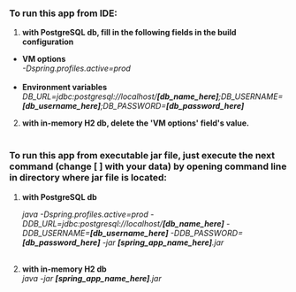 ### To run this app from IDE:
1. **with PostgreSQL db, fill in the following fields in the build configuration**
- **VM options**<br>
  *-Dspring.profiles.active=prod*<br><br>
- **Environment variables**<br>
  *DB_URL=jdbc:postgresql://localhost/**[db_name_here]**;DB_USERNAME=**[db_username_here]**;DB_PASSWORD=**[db_password_here]***
2. **with in-memory H2 db, delete the 'VM options' field's value.**<br><br>
### To run this app from executable jar file, just execute the next command (change [ ] with your data) by opening command line in directory where jar file is located:
1. **with PostgreSQL db**<br>

   *java -Dspring.profiles.active=prod -DDB_URL=jdbc:postgresql://localhost/**[db_name_here]** -DDB_USERNAME=**[db_username_here]** -DDB_PASSWORD=**[db_password_here]** -jar **[spring_app_name_here]**.jar*<br><br>

2. **with in-memory H2 db**<br>
   *java -jar **[spring_app_name_here]**.jar*